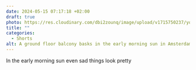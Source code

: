 ```yaml
---
date: 2024-05-15 07:17:18 +02:00
draft: true
photo: https://res.cloudinary.com/dbi2zounq/image/upload/v1715750237/yox07yv4xceuyq31o2kj.jpg
title: ""
categories:
  - Shorts
alt: A ground floor balcony basks in the early morning sun in Amsterdam
---
```


In the early morning sun even sad things look pretty
